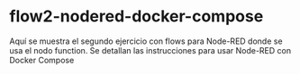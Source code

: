 # flow2-nodered-docker-compose
Aquí se muestra el segundo ejercicio con flows para Node-RED donde se usa el nodo function. Se detallan las instrucciones para usar Node-RED con Docker Compose
